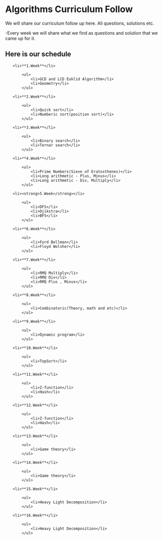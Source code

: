 # Algorithms Curriculum Follow

We will share our curriculum follow up here. All questions, solutions etc.


-Every week we will share what we find as questions and solution that we came up for it.


## Here is our schedule 

<ul>

    <li>**1.Week**</li>

        <ul>
            <li>GCD and LCD Euklid Algorithm</li>
            <li>Geometry</li>
        </ul>

    <li>**2.Week**</li>

        <ul>
            <li>Quick sort</li>
            <li>Numberic sort(position sort)</li>
        </ul>

    <li>**3.Week**</li>

        <ul>
            <li>Binary search</li>
            <li>Ternar search</li>
        </ul>

    <li>**4.Week**</li>

        <ul>
            <li>Prime Numbers(Sieve of Eratosthenes)</li>
            <li>Long arithmetic - Plus, Minus</li>
            <li>Long arithmetic - Div, Multiply</li>
        </ul>

    <li><strong>5.Week</strong></li>

        <ul>
            <li>DFS</li>
            <li>Djikstra</li>
            <li>BFS</li>
        </ul>

    <li>**6.Week**</li>

        <ul>
            <li>Ford Bellman</li>
            <li>Floyd Wolsher</li>
        </ul>

    <li>**7.Week**</li>

        <ul>
            <li>RMQ Multiply</li>
            <li>RMQ Div</li>
            <li>RMQ Plus , Minus</li>
        </ul>

    <li>**8.Week**</li>

        <ul>
            <li>Combinatoric(Theory, math and etc)</li>
        </ul>

    <li>**9.Week**</li>

        <ul>
            <li>Dynamic program</li>
        </ul>

    <li>**10.Week**</li>

        <ul>
            <li>TopSort</li>
        </ul>

    <li>**11.Week**</li>

        <ul>
            <li>Z-function</li>
            <li>Hash</li>
        </ul>

    <li>**12.Week**</li>

        <ul>
            <li>Z-function</li>
            <li>Hash</li>
        </ul>

    <li>**13.Week**</li>

        <ul>
            <li>Game theory</li>
        </ul>

    <li>**14.Week**</li>

        <ul>
            <li>Game theory</li>
        </ul>

    <li>**15.Week**</li>

        <ul>
            <li>Heavy Light Decomposition</li>
        </ul>

    <li>**16.Week**</li>

        <ul>
            <li>Heavy Light Decomposition</li>
        </ul>

</ul>